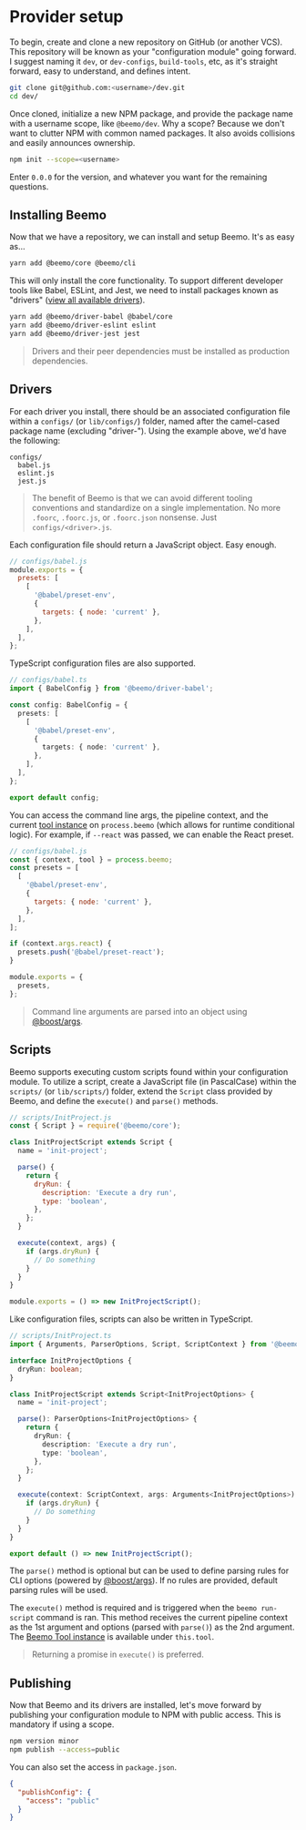 # Provider setup

To begin, create and clone a new repository on GitHub (or another VCS). This repository will be
known as your "configuration module" going forward. I suggest naming it `dev`, or `dev-configs`,
`build-tools`, etc, as it's straight forward, easy to understand, and defines intent.

```bash
git clone git@github.com:<username>/dev.git
cd dev/
```

Once cloned, initialize a new NPM package, and provide the package name with a username scope, like
`@beemo/dev`. Why a scope? Because we don't want to clutter NPM with common named packages. It also
avoids collisions and easily announces ownership.

```bash
npm init --scope=<username>
```

Enter `0.0.0` for the version, and whatever you want for the remaining questions.

## Installing Beemo

Now that we have a repository, we can install and setup Beemo. It's as easy as...

```bash
yarn add @beemo/core @beemo/cli
```

This will only install the core functionality. To support different developer tools like Babel,
ESLint, and Jest, we need to install packages known as "drivers"
([view all available drivers](https://www.npmjs.com/search?q=beemo-driver)).

```bash
yarn add @beemo/driver-babel @babel/core
yarn add @beemo/driver-eslint eslint
yarn add @beemo/driver-jest jest
```

> Drivers and their peer dependencies must be installed as production dependencies.

## Drivers

For each driver you install, there should be an associated configuration file within a `configs/`
(or `lib/configs/`) folder, named after the camel-cased package name (excluding "driver-"). Using
the example above, we'd have the following:

```
configs/
  babel.js
  eslint.js
  jest.js
```

> The benefit of Beemo is that we can avoid different tooling conventions and standardize on a
> single implementation. No more `.foorc`, `.foorc.js`, or `.foorc.json` nonsense. Just
> `configs/<driver>.js`.

Each configuration file should return a JavaScript object. Easy enough.

```js
// configs/babel.js
module.exports = {
  presets: [
    [
      '@babel/preset-env',
      {
        targets: { node: 'current' },
      },
    ],
  ],
};
```

TypeScript configuration files are also supported.

```ts
// configs/babel.ts
import { BabelConfig } from '@beemo/driver-babel';

const config: BabelConfig = {
  presets: [
    [
      '@babel/preset-env',
      {
        targets: { node: 'current' },
      },
    ],
  ],
};

export default config;
```

You can access the command line args, the pipeline context, and the current
[tool instance](./tool.md) on `process.beemo` (which allows for runtime conditional logic). For
example, if `--react` was passed, we can enable the React preset.

```js
// configs/babel.js
const { context, tool } = process.beemo;
const presets = [
  [
    '@babel/preset-env',
    {
      targets: { node: 'current' },
    },
  ],
];

if (context.args.react) {
  presets.push('@babel/preset-react');
}

module.exports = {
  presets,
};
```

> Command line arguments are parsed into an object using
> [@boost/args](https://milesj.gitbook.io/boost/args).

## Scripts

Beemo supports executing custom scripts found within your configuration module. To utilize a script,
create a JavaScript file (in PascalCase) within the `scripts/` (or `lib/scripts/`) folder, extend
the `Script` class provided by Beemo, and define the `execute()` and `parse()` methods.

```js
// scripts/InitProject.js
const { Script } = require('@beemo/core');

class InitProjectScript extends Script {
  name = 'init-project';

  parse() {
    return {
      dryRun: {
        description: 'Execute a dry run',
        type: 'boolean',
      },
    };
  }

  execute(context, args) {
    if (args.dryRun) {
      // Do something
    }
  }
}

module.exports = () => new InitProjectScript();
```

Like configuration files, scripts can also be written in TypeScript.

```ts
// scripts/InitProject.ts
import { Arguments, ParserOptions, Script, ScriptContext } from '@beemo/core';

interface InitProjectOptions {
  dryRun: boolean;
}

class InitProjectScript extends Script<InitProjectOptions> {
  name = 'init-project';

  parse(): ParserOptions<InitProjectOptions> {
    return {
      dryRun: {
        description: 'Execute a dry run',
        type: 'boolean',
      },
    };
  }

  execute(context: ScriptContext, args: Arguments<InitProjectOptions>) {
    if (args.dryRun) {
      // Do something
    }
  }
}

export default () => new InitProjectScript();
```

The `parse()` method is optional but can be used to define parsing rules for CLI options (powered by
[@boost/args](https://milesj.gitbook.io/boost/args)). If no rules are provided, default parsing
rules will be used.

The `execute()` method is required and is triggered when the `beemo run-script` command is ran. This
method receives the current pipeline context as the 1st argument and options (parsed with `parse()`)
as the 2nd argument. The [Beemo Tool instance](./tool.md) is available under `this.tool`.

> Returning a promise in `execute()` is preferred.

## Publishing

Now that Beemo and its drivers are installed, let's move forward by publishing your configuration
module to NPM with public access. This is mandatory if using a scope.

```bash
npm version minor
npm publish --access=public
```

You can also set the access in `package.json`.

```json
{
  "publishConfig": {
    "access": "public"
  }
}
```
